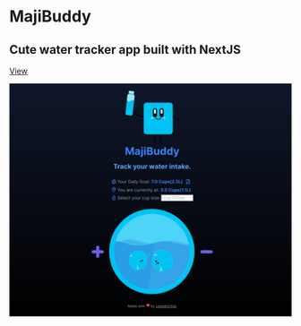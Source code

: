# MajiBuddy

## Cute water tracker app built with NextJS

[View](https://majibuddy-next.pages.dev/)

![MajiBuddy](./majibuddy.jpeg)
